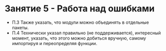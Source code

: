 # Занятие 5 - Работа над ошибками

- П.3 Также указать, что модули можно объединять в отдельные пакеты.
- П.4 Технически указал правильно (не поддерживается), интересный момент, указать, что этого можно добиться вручную,
самому импортируя и переопределяя функции.
